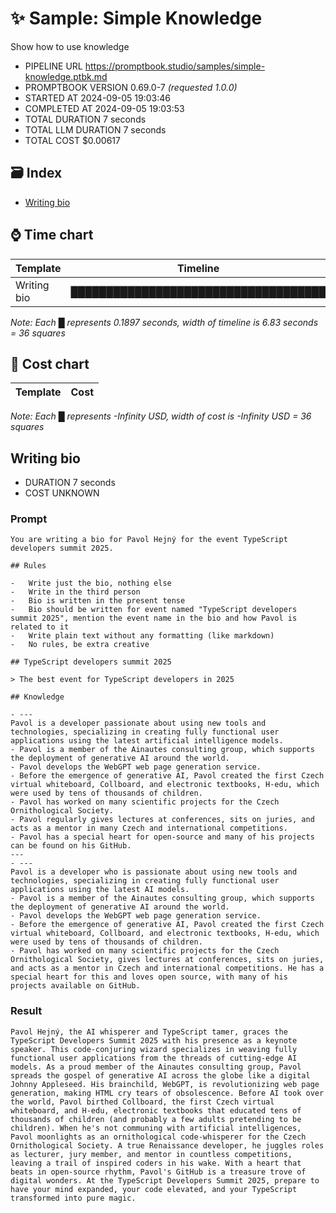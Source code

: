 # ✨ Sample: Simple Knowledge

Show how to use knowledge

-   PIPELINE URL https://promptbook.studio/samples/simple-knowledge.ptbk.md
-   PROMPTBOOK VERSION 0.69.0-7 _(requested 1.0.0)_
-   STARTED AT 2024-09-05 19:03:46
-   COMPLETED AT 2024-09-05 19:03:53
-   TOTAL DURATION 7 seconds
-   TOTAL LLM DURATION 7 seconds
-   TOTAL COST $0.00617

## 🗃 Index

-   [Writing bio](#writing-bio)

## ⌚ Time chart

| Template    | Timeline                             |
| ----------- | ------------------------------------ |
| Writing bio | ████████████████████████████████████ |

_Note: Each █ represents 0.1897 seconds, width of timeline is 6.83 seconds = 36 squares_

## 💸 Cost chart

| Template | Cost |
| -------- | ---- |

_Note: Each █ represents -Infinity USD, width of cost is -Infinity USD = 36 squares_

## Writing bio

-   DURATION 7 seconds
-   COST UNKNOWN

### Prompt

```
You are writing a bio for Pavol Hejný for the event TypeScript developers summit 2025.

## Rules

-   Write just the bio, nothing else
-   Write in the third person
-   Bio is written in the present tense
-   Bio should be written for event named "TypeScript developers summit 2025", mention the event name in the bio and how Pavol is related to it
-   Write plain text without any formatting (like markdown)
-   No rules, be extra creative

## TypeScript developers summit 2025

> The best event for TypeScript developers in 2025

## Knowledge

- ---
Pavol is a developer passionate about using new tools and technologies, specializing in creating fully functional user applications using the latest artificial intelligence models.
- Pavol is a member of the Ainautes consulting group, which supports the deployment of generative AI around the world.
- Pavol develops the WebGPT web page generation service.
- Before the emergence of generative AI, Pavol created the first Czech virtual whiteboard, Collboard, and electronic textbooks, H-edu, which were used by tens of thousands of children.
- Pavol has worked on many scientific projects for the Czech Ornithological Society.
- Pavol regularly gives lectures at conferences, sits on juries, and acts as a mentor in many Czech and international competitions.
- Pavol has a special heart for open-source and many of his projects can be found on his GitHub.
---
- ---
Pavol is a developer who is passionate about using new tools and technologies, specializing in creating fully functional user applications using the latest AI models.
- Pavol is a member of the Ainautes consulting group, which supports the deployment of generative AI around the world.
- Pavol develops the WebGPT web page generation service.
- Before the emergence of generative AI, Pavol created the first Czech virtual whiteboard, Collboard, and electronic textbooks, H-edu, which were used by tens of thousands of children.
- Pavol has worked on many scientific projects for the Czech Ornithological Society, gives lectures at conferences, sits on juries, and acts as a mentor in Czech and international competitions. He has a special heart for this and loves open source, with many of his projects available on GitHub.
```

### Result

```
Pavol Hejný, the AI whisperer and TypeScript tamer, graces the TypeScript Developers Summit 2025 with his presence as a keynote speaker. This code-conjuring wizard specializes in weaving fully functional user applications from the threads of cutting-edge AI models. As a proud member of the Ainautes consulting group, Pavol spreads the gospel of generative AI across the globe like a digital Johnny Appleseed. His brainchild, WebGPT, is revolutionizing web page generation, making HTML cry tears of obsolescence. Before AI took over the world, Pavol birthed Collboard, the first Czech virtual whiteboard, and H-edu, electronic textbooks that educated tens of thousands of children (and probably a few adults pretending to be children). When he's not communing with artificial intelligences, Pavol moonlights as an ornithological code-whisperer for the Czech Ornithological Society. A true Renaissance developer, he juggles roles as lecturer, jury member, and mentor in countless competitions, leaving a trail of inspired coders in his wake. With a heart that beats in open-source rhythm, Pavol's GitHub is a treasure trove of digital wonders. At the TypeScript Developers Summit 2025, prepare to have your mind expanded, your code elevated, and your TypeScript transformed into pure magic.
```
